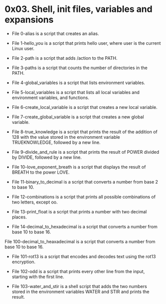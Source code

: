 # 0x03. Shell, init files, variables and expansions
* File 0-alias is a script that creates an alias.

* File 1-hello_you is a script that prints hello user, where user is the current Linux user.

* File 2-path is a script that adds /action to the PATH.

* File 3-paths is a script that counts the number of directories in the PATH.

* File 4-global_variables is a script that lists environment variables.

* File 5-local_variables is a script that lists all local variables and environment variables, and functions.

* File 6-create_local_variable is a script that creates a new local variable.

* File 7-create_global_variable is a script that creates a new global variable.

* File 8-true_knowledge is a script that prints the result of the addition of 128 with the value stored in the environment variable TRUEKNOWLEDGE, followed by a new line.

* File 9-divide_and_rule is a script that prints the result of POWER divided by DIVIDE, followed by a new line.

* File 10-love_exponent_breath is a script that displays the result of BREATH to the power LOVE.

* File 11-binary_to_decimal is a script that converts a number from base 2 to base 10.

* File 12-combinations is a script that prints all possible combinations of two letters, except oo.

* File 13-print_float is a script that prints a number with two decimal places.

* File 14-decimal_to_hexadecimal is a script that converts a number from base 10 to base 16.

File 100-decimal_to_heaxadecimal is a script that converts a number from base 10 to base 16.

* File 101-rot13 is a script that encodes and decodes text using the rot13 encryption.

* File 102-odd is a script that prints every other line from the input, starting with the first line.

* File 103-water_and_stir is a shell script that adds the two numbers stored in the environment variables WATER and STIR and prints the result.

